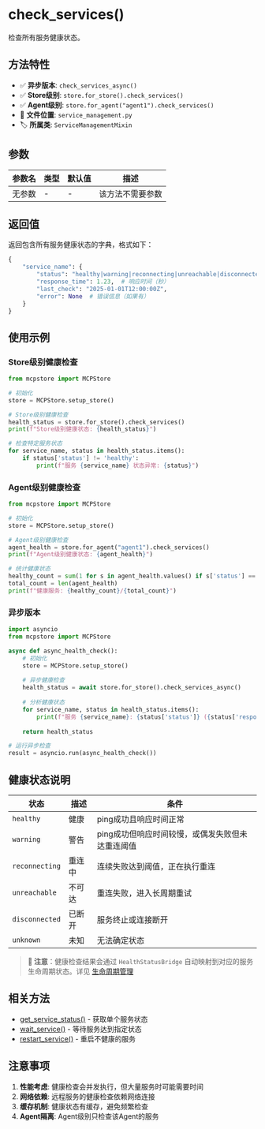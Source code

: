 # check_services()

检查所有服务健康状态。

## 方法特性

- ✅ **异步版本**: `check_services_async()`
- ✅ **Store级别**: `store.for_store().check_services()`
- ✅ **Agent级别**: `store.for_agent("agent1").check_services()`
- 📁 **文件位置**: `service_management.py`
- 🏷️ **所属类**: `ServiceManagementMixin`

## 参数

| 参数名 | 类型 | 默认值 | 描述 |
|--------|------|--------|------|
| 无参数 | - | - | 该方法不需要参数 |

## 返回值

返回包含所有服务健康状态的字典，格式如下：

```python
{
    "service_name": {
        "status": "healthy|warning|reconnecting|unreachable|disconnected|unknown",
        "response_time": 1.23,  # 响应时间（秒）
        "last_check": "2025-01-01T12:00:00Z",
        "error": None  # 错误信息（如果有）
    }
}
```

## 使用示例

### Store级别健康检查

```python
from mcpstore import MCPStore

# 初始化
store = MCPStore.setup_store()

# Store级别健康检查
health_status = store.for_store().check_services()
print(f"Store级别健康状态: {health_status}")

# 检查特定服务状态
for service_name, status in health_status.items():
    if status['status'] != 'healthy':
        print(f"服务 {service_name} 状态异常: {status}")
```

### Agent级别健康检查

```python
from mcpstore import MCPStore

# 初始化
store = MCPStore.setup_store()

# Agent级别健康检查
agent_health = store.for_agent("agent1").check_services()
print(f"Agent级别健康状态: {agent_health}")

# 统计健康状态
healthy_count = sum(1 for s in agent_health.values() if s['status'] == 'healthy')
total_count = len(agent_health)
print(f"健康服务: {healthy_count}/{total_count}")
```

### 异步版本

```python
import asyncio
from mcpstore import MCPStore

async def async_health_check():
    # 初始化
    store = MCPStore.setup_store()
    
    # 异步健康检查
    health_status = await store.for_store().check_services_async()
    
    # 分析健康状态
    for service_name, status in health_status.items():
        print(f"服务 {service_name}: {status['status']} ({status['response_time']:.2f}s)")
    
    return health_status

# 运行异步检查
result = asyncio.run(async_health_check())
```

## 健康状态说明

| 状态 | 描述 | 条件 |
|------|------|------|
| `healthy` | 健康 | ping成功且响应时间正常 |
| `warning` | 警告 | ping成功但响应时间较慢，或偶发失败但未达重连阈值 |
| `reconnecting` | 重连中 | 连续失败达到阈值，正在执行重连 |
| `unreachable` | 不可达 | 重连失败，进入长周期重试 |
| `disconnected` | 已断开 | 服务终止或连接断开 |
| `unknown` | 未知 | 无法确定状态 |

> **📝 注意**：健康检查结果会通过 `HealthStatusBridge` 自动映射到对应的服务生命周期状态。详见 [生命周期管理](../../advanced/lifecycle.md)

## 相关方法

- [get_service_status()](get-service-status.md) - 获取单个服务状态
- [wait_service()](wait-service.md) - 等待服务达到指定状态
- [restart_service()](../management/restart-service.md) - 重启不健康的服务

## 注意事项

1. **性能考虑**: 健康检查会并发执行，但大量服务时可能需要时间
2. **网络依赖**: 远程服务的健康检查依赖网络连接
3. **缓存机制**: 健康状态有缓存，避免频繁检查
4. **Agent隔离**: Agent级别只检查该Agent的服务
